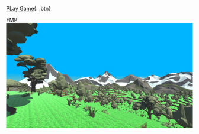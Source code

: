 [PLay Game](https://grooovy123.github.io/My-FMP-game/){: .btn}

FMP <br>
<img alt="FMP terrain" src="assets/images/Capture.PNG"/><br><br>
